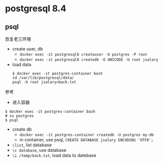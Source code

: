 postgresql 8.4
===

psql
----

恢复老三环境

- create user, db
    - `docker exec -it postgresql8 createuser -U postgres -P root`
    - `docker exec -it postgresql8 createdb -E UNICODE -U root jsalary`
- load data
    ```
    $ docker exec -it postgres-container bash
    cd /var/lib/postgresql/data/
    psql -U root jsalary<back.txt
    ```

参考

- 进入容器
```
$ docker exec -it postgres-container bash
# su postgres
$ psql
```

- create db
    - `docker exec -it postgres-container createdb -U postgres my-db`
    - in container, use psql, `CREATE DATABASE jsalary ENCODING 'UTF8';`
- `\list`, list database
- `\c database`, use database
- `\i /temp/back.txt`, load data to datebase

